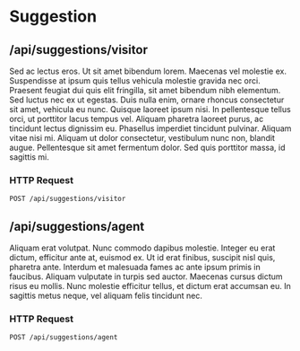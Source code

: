# Suggestion

## /api/suggestions/visitor

Sed ac lectus eros. Ut sit amet bibendum lorem. Maecenas vel molestie ex. Suspendisse at ipsum quis tellus vehicula molestie gravida nec orci. Praesent feugiat dui quis elit fringilla, sit amet bibendum nibh elementum. Sed luctus nec ex ut egestas. Duis nulla enim, ornare rhoncus consectetur sit amet, vehicula eu nunc. Quisque laoreet ipsum nisi. In pellentesque tellus orci, ut porttitor lacus tempus vel. Aliquam pharetra laoreet purus, ac tincidunt lectus dignissim eu. Phasellus imperdiet tincidunt pulvinar. Aliquam vitae nisi mi. Aliquam ut dolor consectetur, vestibulum nunc non, blandit augue. Pellentesque sit amet fermentum dolor. Sed quis porttitor massa, id sagittis mi.

### HTTP Request

`POST /api/suggestions/visitor`

## /api/suggestions/agent

Aliquam erat volutpat. Nunc commodo dapibus molestie. Integer eu erat dictum, efficitur ante at, euismod ex. Ut id erat finibus, suscipit nisl quis, pharetra ante. Interdum et malesuada fames ac ante ipsum primis in faucibus. Aliquam vulputate in turpis sed auctor. Maecenas cursus dictum risus eu mollis. Nunc molestie efficitur tellus, et dictum erat accumsan eu. In sagittis metus neque, vel aliquam felis tincidunt nec.

### HTTP Request

`POST /api/suggestions/agent`
